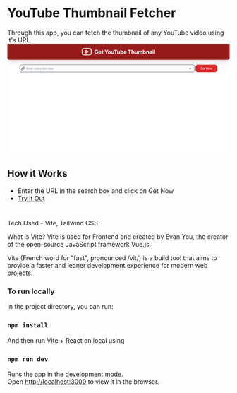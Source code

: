 # YouTube Thumbnail Fetcher

Through this app, you can fetch the thumbnail of any YouTube video using it's URL.
![App Screenshot](https://github.com/kritika243/yt-thumbnail-fetcher/blob/main/app.png)

## How it Works

- Enter the URL in the search box and click on Get Now
- [Try it Out](https://yt-thumbnail-fetcher.pages.dev/)

#

Tech Used - Vite, Tailwind CSS

What is Vite?
Vite is used for Frontend and created by Evan You, the creator of the open-source JavaScript framework Vue.js.

Vite (French word for "fast", pronounced /vit/) is a build tool that aims to provide a faster and leaner development experience for modern web projects.

### To run locally

In the project directory, you can run:

### `npm install`

And then run Vite + React on local using

### `npm run dev`

Runs the app in the development mode.\
Open [http://localhost:3000](http://localhost:3000) to view it in the browser.
